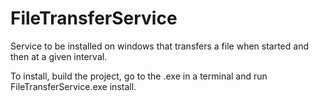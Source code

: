 # FileTransferService
 Service to be installed on windows that transfers a file when started and then at a given interval.

To install, build the project, go to the .exe in a terminal and run FileTransferService.exe install.
